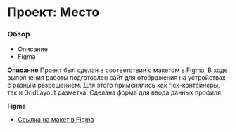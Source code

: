 # Проект: Место

### Обзор

* Описание
* Figma

**Описание**
Проект был сделан в соответствии с макетом в Figma. В ходе выполнения работы подготовлен сайт для отображения на устройствах с разным разрешением. Для этого применялись как flex-контейнеры, так и GridLayout разметка. Сделана форма для ввода данных профиля.

**Figma**

* [Ссылка на макет в Figma](https://www.figma.com/file/2cn9N9jSkmxD84oJik7xL7/JavaScript.-Sprint-4?node-id=0%3A1)

